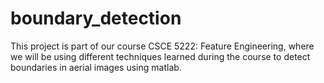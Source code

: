 # boundary_detection
This project is part of our course CSCE 5222: Feature Engineering, where we will be using different techniques learned during the course to detect boundaries in aerial images using matlab.
